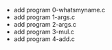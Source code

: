 - add program 0-whatsmyname.c
- add program 1-args.c
- add program 2-args.c
- add program 3-mul.c
- add program 4-add.c
